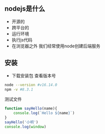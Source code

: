 ## nodejs是什么
- 开源的
- 跨平台的
- 运行环境
- 执行js代码
- 在浏览器之外
我们经常使用node创建后端服务


## 安装

- 下载安装包
查看版本号
```bash
node --version #v16.14.0
npm -v #8.3.1
```

测试文件
```javascript
function sayHello(name){
    console.log(`Hello ${name}`)
}
sayHello('小明')
console.log(window)
```


